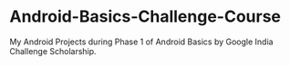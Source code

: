 # Android-Basics-Challenge-Course
My Android Projects during Phase 1 of Android Basics by Google India Challenge Scholarship.
